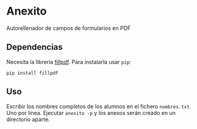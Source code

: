 # Anexito

Autorellenador de campos de formularios en PDF


## Dependencias

Necesita la librería [fillpdf](https://github.com/t-houssian/fillpdf). Para instalarla usar `pip`:

```
pip install fillpdf
```

## Uso

Escribir los nombres completos de los alumnos en el fichero `nombres.txt`. Uno por línea. 
Ejecutar `anexito -p` y los anexos serán creado en un directorio aparte. 



